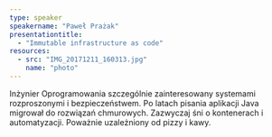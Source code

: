 ```yaml
---
type: speaker
speakername: "Paweł Prażak"
presentationtitle:
  - "Immutable infrastructure as code"
resources:
  - src: "IMG_20171211_160313.jpg"
    name: "photo"
---
```

Inżynier Oprogramowania szczególnie zainteresowany systemami rozproszonymi
i bezpieczeństwem. Po latach pisania aplikacji Java migrował do rozwiązań
chmurowych. Zazwyczaj śni o kontenerach i automatyzacji.
Poważnie uzależniony od pizzy i kawy.
